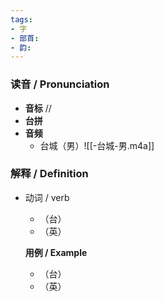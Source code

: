```yaml
---
tags:
- 字
- 部首:
- 韵:
---
```


### __读音__ / Pronunciation

- __音标__ //
- __台拼__ 
- __音频__
	- 台城（男）![[-台城-男.m4a]]
### 解释 / Definition

- 动词 / verb
	- （台）
	- （英）

	**用例 / Example**
	- （台）
	- （英）
